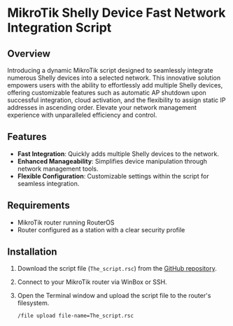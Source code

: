 # MikroTik Shelly Device Fast Network Integration Script

## Overview
Introducing a dynamic MikroTik script designed to seamlessly integrate numerous Shelly devices into a selected network. This innovative solution empowers users with the ability to effortlessly add multiple Shelly devices, offering customizable features such as automatic AP shutdown upon successful integration, cloud activation, and the flexibility to assign static IP addresses in ascending order. Elevate your network management experience with unparalleled efficiency and control.

## Features
- **Fast Integration**: Quickly adds multiple Shelly devices to the network.
- **Enhanced Manageability**: Simplifies device manipulation through network management tools.
- **Flexible Configuration**: Customizable settings within the script for seamless integration.

## Requirements
- MikroTik router running RouterOS
- Router configured as a station with a clear security profile

## Installation
1. Download the script file (`The_script.rsc`) from the [GitHub repository](link-to-repo).
2. Connect to your MikroTik router via WinBox or SSH.
3. Open the Terminal window and upload the script file to the router's filesystem.

   ```bash
   /file upload file-name=The_script.rsc
